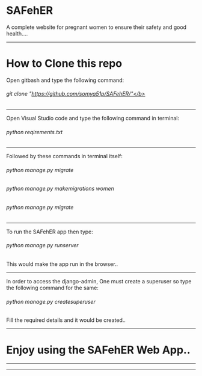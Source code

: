 # SAFehER
A complete website for pregnant women to ensure their safety and good health....

****************************************************************
# How to Clone this repo

Open gitbash and type the following command:

###### git clone "https://github.com/somya51p/SAFehER/"</b>

*************************************************************
Open Visual Studio code and type the following command in terminal:

###### python reqirements.txt

*************************************************************
Followed by these commands in terminal itself:

###### python manage.py migrate

###### python manage.py makemigrations women

###### python manage.py migrate

*************************************************************

To run the SAFehER app then type:

###### python manage.py runserver

This would make the app run in the browser..
**************************************************************

In order to access the django-admin, One must create a superuser so type the following command for the same:

###### python manage.py createsuperuser

Fill the required details and it would be created..

**************************************************************

# Enjoy using the SAFehER Web App..

**************************************************************
**************************************************************

